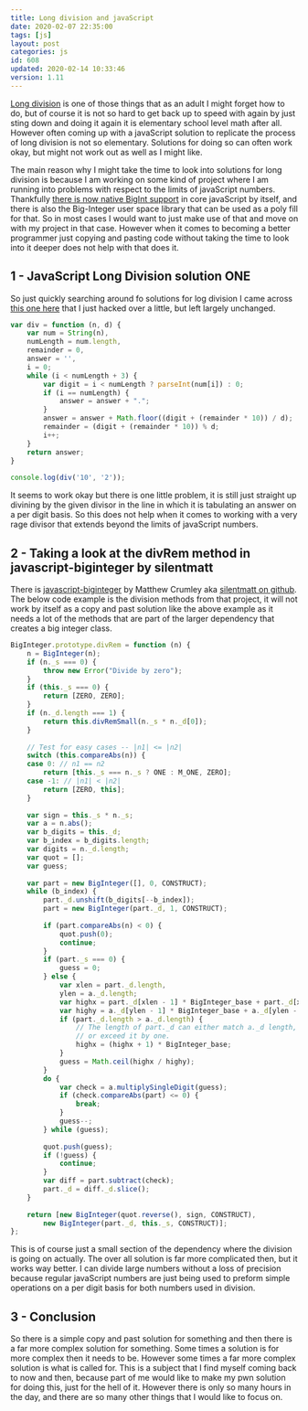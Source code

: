 ```yaml
---
title: Long division and javaScript
date: 2020-02-07 22:35:00
tags: [js]
layout: post
categories: js
id: 608
updated: 2020-02-14 10:33:46
version: 1.11
---
```


[Long division](https://en.wikipedia.org/wiki/Long_division) is one of those things that as an adult I might forget how to do, but of course it is not so hard to get back up to speed with again by just sting down and doing it again it is elementary school level math after all. However often coming up with a javaScript solution to replicate the process of long division is not so elementary. Solutions for doing so can often work okay, but might not work out as well as I might like.

The main reason why I might take the time to look into solutions for long division is because I am working on some kind of project where I am running into problems with respect to the limits of javaScript numbers. Thankfully [there is now native BigInt support](/2019/09/06/js-bigint/) in core javaScript by itself, and there is also the Big-Integer user space library that can be used as a poly fill for that. So in most cases I would want to just make use of that and move on with my project in that case. However when it comes to becoming a better programmer just copying and pasting code without taking the time to look into it deeper does not help with that does it.

<!-- more -->

## 1 - JavaScript Long Division solution ONE

So just quickly searching around fo solutions for log division I came across [this one here](https://bocoup.com/blog/long-division-in-javascript) that I just hacked over a little, but left largely unchanged.

```js
var div = function (n, d) {
    var num = String(n),
    numLength = num.length,
    remainder = 0,
    answer = '',
    i = 0;
    while (i < numLength + 3) {
        var digit = i < numLength ? parseInt(num[i]) : 0;
        if (i == numLength) {
            answer = answer + ".";
        }
        answer = answer + Math.floor((digit + (remainder * 10)) / d);
        remainder = (digit + (remainder * 10)) % d;
        i++;
    }
    return answer;
}
 
console.log(div('10', '2'));
```

It seems to work okay but there is one little problem, it is still just straight up divining by the given divisor in the line in which it is tabulating an answer on a per digit basis. So this does not help when it comes to working with a very rage divisor that extends beyond the limits of javaScript numbers.

## 2 - Taking a look at the divRem method in javascript-biginteger by silentmatt

There is [javascript-biginteger](https://github.com/silentmatt/javascript-biginteger) by Matthew Crumley aka [silentmatt on github](https://github.com/silentmatt). The below code example is the division methods from that project, it will not work by itself as a copy and past solution like the above example as it needs a lot of the methods that are part of the larger dependency that creates a big integer class. 

```js
BigInteger.prototype.divRem = function (n) {
    n = BigInteger(n);
    if (n._s === 0) {
        throw new Error("Divide by zero");
    }
    if (this._s === 0) {
        return [ZERO, ZERO];
    }
    if (n._d.length === 1) {
        return this.divRemSmall(n._s * n._d[0]);
    }
 
    // Test for easy cases -- |n1| <= |n2|
    switch (this.compareAbs(n)) {
    case 0: // n1 == n2
        return [this._s === n._s ? ONE : M_ONE, ZERO];
    case -1: // |n1| < |n2|
        return [ZERO, this];
    }
 
    var sign = this._s * n._s;
    var a = n.abs();
    var b_digits = this._d;
    var b_index = b_digits.length;
    var digits = n._d.length;
    var quot = [];
    var guess;
 
    var part = new BigInteger([], 0, CONSTRUCT);
    while (b_index) {
        part._d.unshift(b_digits[--b_index]);
        part = new BigInteger(part._d, 1, CONSTRUCT);
 
        if (part.compareAbs(n) < 0) {
            quot.push(0);
            continue;
        }
        if (part._s === 0) {
            guess = 0;
        } else {
            var xlen = part._d.length,
            ylen = a._d.length;
            var highx = part._d[xlen - 1] * BigInteger_base + part._d[xlen - 2];
            var highy = a._d[ylen - 1] * BigInteger_base + a._d[ylen - 2];
            if (part._d.length > a._d.length) {
                // The length of part._d can either match a._d length,
                // or exceed it by one.
                highx = (highx + 1) * BigInteger_base;
            }
            guess = Math.ceil(highx / highy);
        }
        do {
            var check = a.multiplySingleDigit(guess);
            if (check.compareAbs(part) <= 0) {
                break;
            }
            guess--;
        } while (guess);
 
        quot.push(guess);
        if (!guess) {
            continue;
        }
        var diff = part.subtract(check);
        part._d = diff._d.slice();
    }
 
    return [new BigInteger(quot.reverse(), sign, CONSTRUCT),
        new BigInteger(part._d, this._s, CONSTRUCT)];
};
```

This is of course just a small section of the dependency where the division is going on actually. The over all solution is far more complicated then, but it works way better. I can divide large numbers without a loss of precision because regular javaScript numbers are just being used to preform simple operations on a per digit basis for both numbers used in division.

## 3 - Conclusion

So there is a simple copy and past solution for something and then there is a far more complex solution for something. Some times a solution is for more complex then it needs to be. However some times a far more complex solution is what is called for. This is a subject that I find myself coming back to now and then, because part of me would like to make my pwn solution for doing this, just for the hell of it. However there is only so many hours in the day, and there are so many other things that I would like to focus on.